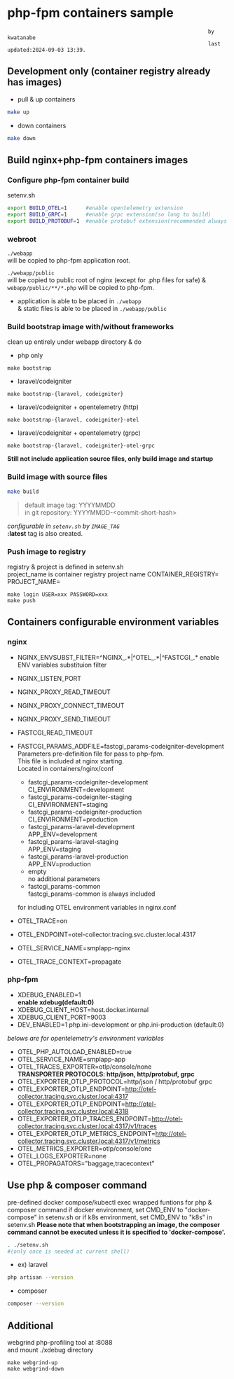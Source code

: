 # php-fpm containers sample
                                                                    by kwatanabe
                                                                    last updated:2024-09-03 13:39.
## Development only (container registry already has images)
- pull & up containers  
```bash
make up
```

- down containers  
```bash
make down
```

## Build nginx+php-fpm containers images

### Configure php-fpm container build
setenv.sh
```bash
export BUILD_OTEL=1      #enable opentelemetry extension
export BUILD_GRPC=1      #enable grpc extension(so long to build)
export BUILD_PROTOBUF=1  #enable protobuf extension(recommended always on)
```

### webroot
`./webapp`  
will be copied to php-fpm application root.  

`./webapp/public`  
will be copied to public root of nginx  (except for .php files for safe)
& `webapp/public/**/*.php` will be copied to php-fpm.

- application is able to be placed in `./webapp`  
& static files is able to be placed in `./webapp/public`

### Build bootstrap image with/without frameworks
clean up entirely under webapp directory & do
- php only
```
make bootstrap
```

- laravel/codeigniter
```
make bootstrap-{laravel, codeigniter}
```

- laravel/codeigniter + opentelemetry (http)
```
make bootstrap-{laravel, codeigniter}-otel
```

- laravel/codeigniter + opentelemetry (grpc)
```
make bootstrap-{laravel, codeigniter}-otel-grpc
```

**Still not include application source files, only build image and startup**


### Build image with source files
```bash
make build
```
> default image tag: YYYYMMDD  
> in git repository: YYYYMMDD-\<commit-short-hash\>  

_configurable in `setenv.sh` by `IMAGE_TAG`_  
**:latest** tag is also created.

### Push image to registry
registry & project is defined in setenv.sh  
project_name is container registry project name
CONTAINER_REGISTRY=
PROJECT_NAME=
```
make login USER=xxx PASSWORD=xxx
make push
```


## Containers configurable environment variables
### nginx
- NGINX_ENVSUBST_FILTER=\^NGINX_.\*|\^OTEL_.\*|\^FASTCGI_.\*
  enable ENV variables substituion filter

- NGINX_LISTEN_PORT
- NGINX_PROXY_READ_TIMEOUT
- NGINX_PROXY_CONNECT_TIMEOUT
- NGINX_PROXY_SEND_TIMEOUT
- FASTCGI_READ_TIMEOUT
- FASTCGI_PARAMS_ADDFILE=fastcgi_params-codeigniter-development  
  Parameters pre-definition file for pass to php-fpm.    
  This file is included at nginx starting.  
  Located in containers/nginx/conf
  - fastcgi_params-codeigniter-development  
    CI_ENVIRONMENT=development
  - fastcgi_params-codeigniter-staging  
    CI_ENVIRONMENT=staging
  - fastcgi_params-codeigniter-production  
    CI_ENVIRONMENT=production
  - fastcgi_params-laravel-development  
    APP_ENV=development
  - fastcgi_params-laravel-staging  
    APP_ENV=staging
  - fastcgi_params-laravel-production  
    APP_ENV=production
  - empty  
	no additional parameters
  - fastcgi_params-common  
    fastcgi_params-common is always included

  for including OTEL environment variables in nginx.conf
- OTEL_TRACE=on
- OTEL_ENDPOINT=otel-collector.tracing.svc.cluster.local:4317
- OTEL_SERVICE_NAME=smplapp-nginx
- OTEL_TRACE_CONTEXT=propagate

### php-fpm
- XDEBUG_ENABLED=1  
  **enable xdebug(default:0)**  
- XDEBUG_CLIENT_HOST=host.docker.internal
- XDEBUG_CLIENT_PORT=9003
- DEV_ENABLED=1
  php.ini-development or php.ini-production (default:0)

_belows are for opentelemetry's environment variables_
- OTEL_PHP_AUTOLOAD_ENABLED=true
- OTEL_SERVICE_NAME=smplapp-app
- OTEL_TRACES_EXPORTER=otlp/console/none  
**TRANSPORTER PROTOCOLS: http/json, http/protobuf, grpc**
- OTEL_EXPORTER_OTLP_PROTOCOL=http/json / http/protobuf grpc
- OTEL_EXPORTER_OTLP_ENDPOINT=http://otel-collector.tracing.svc.cluster.local:4317
- OTEL_EXPORTER_OTLP_ENDPOINT=http://otel-collector.tracing.svc.cluster.local:4318
- OTEL_EXPORTER_OTLP_TRACES_ENDPOINT=http://otel-collector.tracing.svc.cluster.local:4317/v1/traces
- OTEL_EXPORTER_OTLP_METRICS_ENDPOINT=http://otel-collector.tracing.svc.cluster.local:4317/v1/metrics
- OTEL_METRICS_EXPORTER=otlp/console/one
- OTEL_LOGS_EXPORTER=none
- OTEL_PROPAGATORS="baggage,tracecontext"

## Use php & composer command
pre-defined docker compose/kubectl exec wrapped funtions for php & composer command
if docker environment, set CMD_ENV to "docker-compose" in setenv.sh
or if k8s environment, set CMD_ENV to "k8s" in setenv.sh
**Please note that when bootstrapping an image, the composer command cannot be executed unless it is specified to 'docker-compose'.**
```bash
. ./setenv.sh
#(only once is needed at current shell)
```

- ex) laravel
```bash
php artisan --version
```

- composer
```bash
composer --version
```

## Additional
webgrind php-profiling tool at :8088  
and mount ./xdebug directory
```make
make webgrind-up
make webgrind-down
```

